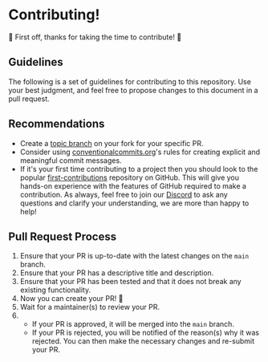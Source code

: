 # Contributing!

🎉 First off, thanks for taking the time to contribute! 🎉

## Guidelines

The following is a set of guidelines for contributing to this repository. Use your best judgment, and feel free to propose changes to this document in a pull request.
## Recommendations

- Create a [topic branch](git-scm.com/book/en/v2/Git-Branching-Branching-Workflows#_topic_branch) on your fork for your specific PR. 
- Consider using [conventionalcommits.org](https://www.conventionalcommits.org/en/v1.0.0/)'s rules for creating explicit and meaningful commit messages.
- If it's your first time contributing to a project then you should look to the popular [first-contributions](https://github.com/firstcontributions/first-contributions) repository on GitHub. This will give you hands-on experience with the features of GitHub required to make a contribution. As always, feel free to join our [Discord](https://discord.com/invite/r6Mdz5dpFc) to ask any questions and clarify your understanding, we are more than happy to help!

## Pull Request Process

1. Ensure that your PR is up-to-date with the latest changes on the `main` branch.
2. Ensure that your PR has a descriptive title and description.
3. Ensure that your PR has been tested and that it does not break any existing functionality.
4. Now you can create your PR! 🎉
5. Wait for a maintainer(s) to review your PR. 
6.  - If your PR is approved, it will be merged into the `main` branch.
    - If your PR is rejected, you will be notified of the reason(s) why it was rejected. You can then make the necessary changes and re-submit your PR.
